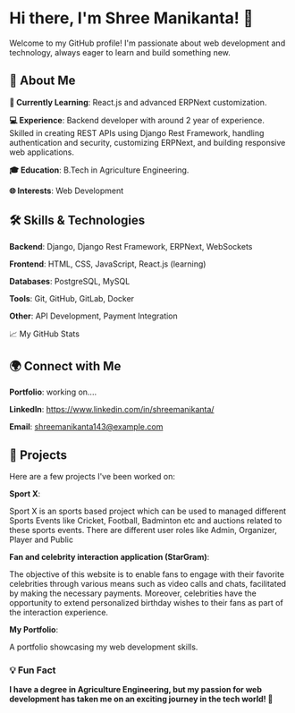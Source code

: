 # Hi there, I'm Shree Manikanta! 👋

Welcome to my GitHub profile! I'm passionate about web development and technology, always eager to learn and build something new.

## 🚀 About Me


**🌱 Currently Learning**:  React.js and advanced ERPNext customization.

**💻 Experience**: Backend developer with around 2 year of experience. Skilled in creating REST APIs using Django Rest Framework, handling authentication and security, customizing ERPNext, and building responsive web applications.

**🎓 Education**: B.Tech in Agriculture Engineering.

**🌐 Interests**: Web Development



## 🛠️ Skills & Technologies


**Backend**: Django, Django Rest Framework, ERPNext, WebSockets

**Frontend**: HTML, CSS, JavaScript, React.js (learning)

**Databases**: PostgreSQL, MySQL

**Tools**: Git, GitHub, GitLab, Docker

**Other**: API Development, Payment Integration


📈 My GitHub Stats

## 🌍 Connect with Me


**Portfolio**: working on....

**LinkedIn**: https://www.linkedin.com/in/shreemanikanta/

**Email**: shreemanikanta143@example.com

## 🔭 Projects
Here are a few projects I've been worked on:

**Sport X**: 

Sport X is an sports based project which can be used to managed different Sports Events like Cricket, Football, Badminton etc and auctions related to these sports events. There are different user roles like Admin, Organizer, Player and Public

**Fan and celebrity interaction application (StarGram)**: 

The objective of this website is to enable fans to engage with their favorite celebrities through various means such as video calls and chats, facilitated by making the necessary payments. Moreover, celebrities have the opportunity to extend personalized birthday wishes to their fans as part of the interaction experience.

**My Portfolio**: 

A portfolio showcasing my web development skills.


### 💡 Fun Fact

**I have a degree in Agriculture Engineering, but my passion for web development has taken me on an exciting journey in the tech world! 🌱**
